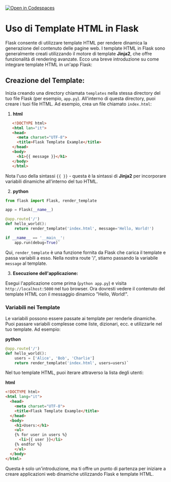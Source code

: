 [![Open in Codespaces](https://classroom.github.com/assets/launch-codespace-2972f46106e565e64193e422d61a12cf1da4916b45550586e14ef0a7c637dd04.svg)](https://classroom.github.com/open-in-codespaces?assignment_repo_id=18018599)
# Uso di Template HTML in Flask

Flask consente di utilizzare template HTML per rendere dinamica la generazione del contenuto delle pagine web. I template HTML in Flask sono generalmente creati utilizzando il motore di template **Jinja2**, che offre funzionalità di rendering avanzate. Ecco una breve introduzione su come integrare template HTML in un'app Flask:

## Creazione del Template:

Inizia creando una directory chiamata `templates` nella stessa directory del tuo file Flask (per esempio, `app.py`). All'interno di questa directory, puoi creare i tuoi file HTML. Ad esempio, crea un file chiamato `index.html`:

1. **html**

```html
   <!DOCTYPE html> 
   <html lan="it"> 
   <head> 
     <meta charset="UTF-8">
     <title>Flask Template Example</title> 
   </head> 
   <body> 
     <h1>{{ message }}</h1>
   </body> 
   </html>
```

Nota l'uso della sintassi `{{ }}` - questa è la sintassi di **Jinja2** per incorporare variabili dinamiche all'interno del tuo HTML.

2. **python**

```python
from flask import Flask, render_template 

app = Flask(__name__) 

@app.route('/') 
def hello_world(): 
    return render_template('index.html', message='Hello, World!') 

if __name__ == '__main__': 
    app.run(debug=True)`
```

Qui, `render_template` è una funzione fornita da Flask che carica il template e passa variabili a esso. Nella nostra route '/', stiamo passando la variabile `message` al template.

3. **Esecuzione dell'applicazione:**

Esegui l'applicazione come prima (`python app.py`) e visita `http://localhost:5000` nel tuo browser. Ora dovresti vedere il contenuto del template HTML con il messaggio dinamico "Hello, World!".

### Variabili nei Template

Le variabili possono essere passate ai template per renderle dinamiche. Puoi passare variabili complesse come liste, dizionari, ecc. e utilizzarle nel tuo template. Ad esempio:

**python**

```python
@app.route('/') 
def hello_world(): 
    users = ['Alice', 'Bob', 'Charlie'] 
    return render_template('index.html', users=users)`
```

Nel tuo template HTML, puoi iterare attraverso la lista degli utenti:

**html**

```html
<!DOCTYPE html> 
<html lang="it">
  <head>
    <meta charset="UTF-8">
    <title>Flask Template Example</title> 
  </head> 
  <body> 
    <h1>Users:</h1> 
    <ul> 
    {% for user in users %} 
      <li>{{ user }}</li> 
    {% endfor %} 
    </ul> 
  </body>
</html>
```

Questa è solo un'introduzione, ma ti offre un punto di partenza per iniziare a creare applicazioni web dinamiche utilizzando Flask e template HTML.
